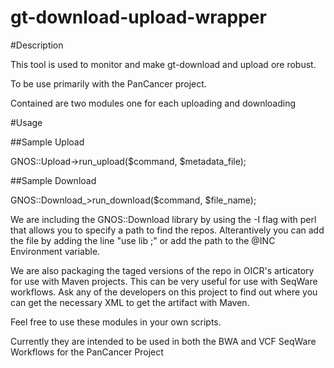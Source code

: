 gt-download-upload-wrapper
===================

#Description

This tool is used to monitor and make gt-download and upload ore robust. 

To be use primarily with the PanCancer project.

Contained are two modules one for each uploading and downloading


#Usage

##Sample Upload

   GNOS::Upload->run_upload($command, $metadata_file);

##Sample Download

   GNOS::Download_>run_download($command, $file_name);


We are including the GNOS::Download library by using the -I flag with perl that allows you to specify a path to find the repos. Alterantively you can add the file by adding the line "use lib <lib-path>;" or add the path to the @INC Environment variable.

We are also packaging the taged versions of the repo in OICR's articatory for use with Maven projects. This can be very useful for use with SeqWare workflows. Ask any of the developers on this project to find out where you can get the necessary XML to get the artifact with Maven.

Feel free to use these modules in your own scripts.

Currently they are intended to be used in both the BWA and VCF SeqWare Workflows for the PanCancer Project
